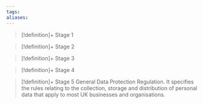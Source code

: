 ```yaml
---
tags:
aliases:
---
```


> [!definition]+ Stage 1
>

> [!definition]+ Stage 2
>

> [!definition]+ Stage 3
>

> [!definition]+ Stage 4
>

> [!definition]+ Stage 5
> General Data Protection Regulation. It specifies the rules relating to the collection, storage and distribution of personal data that apply to most UK businesses and organisations.



